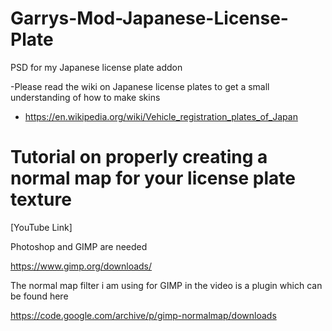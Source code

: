 # Garrys-Mod-Japanese-License-Plate
PSD for my Japanese license plate addon

-Please read the wiki on Japanese license plates to get a small understanding of how to make skins
  - https://en.wikipedia.org/wiki/Vehicle_registration_plates_of_Japan

# Tutorial on properly creating a normal map for your license plate texture

  [YouTube Link]
    
  Photoshop and GIMP are needed

  https://www.gimp.org/downloads/
        
  The normal map filter i am using for GIMP in the video is a plugin which can be found here
        
  https://code.google.com/archive/p/gimp-normalmap/downloads
